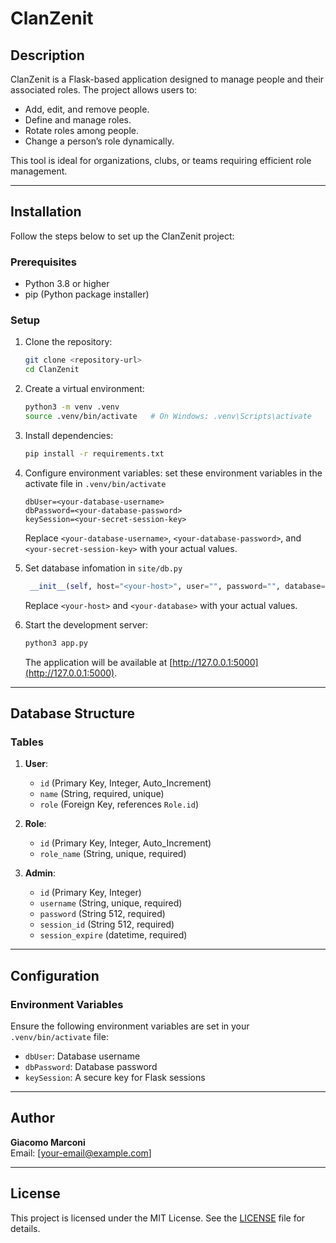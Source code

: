 
# ClanZenit

## Description

ClanZenit is a Flask-based application designed to manage people and their associated roles. The project allows users to:

- Add, edit, and remove people.
- Define and manage roles.
- Rotate roles among people.
- Change a person’s role dynamically.

This tool is ideal for organizations, clubs, or teams requiring efficient role management.

---

## Installation

Follow the steps below to set up the ClanZenit project:

### Prerequisites
- Python 3.8 or higher
- pip (Python package installer)

### Setup

1. Clone the repository:
   ```bash
   git clone <repository-url>
   cd ClanZenit
   ```

2. Create a virtual environment:
   ```bash
   python3 -m venv .venv
   source .venv/bin/activate   # On Windows: .venv\Scripts\activate
   ```

3. Install dependencies:
   ```bash
   pip install -r requirements.txt
   ```

4. Configure environment variables:
    set these environment variables in the activate file in `.venv/bin/activate`
   ```env
   dbUser=<your-database-username>
   dbPassword=<your-database-password>
   keySession=<your-secret-session-key>
   ```

   Replace `<your-database-username>`, `<your-database-password>`, and `<your-secret-session-key>` with your actual values.

5. Set database infomation in `site/db.py`
    ```python
     __init__(self, host="<your-host>", user="", password="", database="<your-database>"):
    ```

    Replace `<your-host>` and `<your-database>` with your actual values.

6. Start the development server:
   ```bash
   python3 app.py
   ```

   The application will be available at [http://127.0.0.1:5000](http://127.0.0.1:5000).

---

## Database Structure

### Tables

1. **User**:
   - `id` (Primary Key, Integer, Auto_Increment)
   - `name` (String, required, unique)
   - `role` (Foreign Key, references `Role.id`)

2. **Role**:
   - `id` (Primary Key, Integer, Auto_Increment)
   - `role_name` (String, unique, required)

3. **Admin**:
   - `id` (Primary Key, Integer)
   - `username` (String, unique, required)
   - `password` (String 512, required)
   - `session_id` (String 512, required)
   - `session_expire` (datetime, required)

---

## Configuration

### Environment Variables
Ensure the following environment variables are set in your `.venv/bin/activate` file:
- `dbUser`: Database username
- `dbPassword`: Database password
- `keySession`: A secure key for Flask sessions

---

## Author

**Giacomo Marconi**  
Email: [your-email@example.com]

---

## License

This project is licensed under the MIT License. See the [LICENSE](LICENSE) file for details.